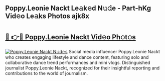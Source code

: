 ## Poppy.Leonie Nackt Le𝚊k𝚎d N𝚞𝚍e - Part-hKg Vid𝚎o Le𝚊ks Photos ajk8x

# <h2><a href="http://fb1fh4.evod.top/?m=Poppy.Leonie+Nackt">🔗 👉🔴 Poppy.Leonie Nackt Vid𝚎o Ph𝚘t𝚘s</a></h2>

[![Poppy.Leonie Nackt N𝚞d𝚎s](https://i.imgur.com/8V9OHl7.gif)](http://fb1fh4.evod.top/?m=Poppy.Leonie+Nackt)
Social media influencer Poppy.Leonie Nackt who creates engaging lifestyle and dance content, featuring solo and collaborative dance trend performances and mini vlogs. Distinguished journalist Poppy.Leonie Nackt, recognized for their insightful reporting and contributions to the world of journalism. 
